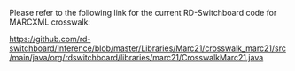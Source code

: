 Please refer to the following link for the current RD-Switchboard code
for MARCXML crosswalk:

https://github.com/rd-switchboard/Inference/blob/master/Libraries/Marc21/crosswalk_marc21/src/main/java/org/rdswitchboard/libraries/marc21/CrosswalkMarc21.java
